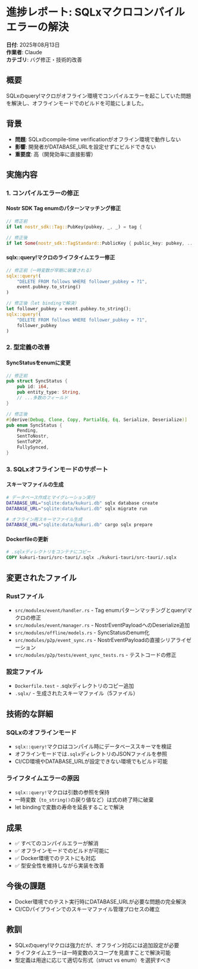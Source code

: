 # 進捗レポート: SQLxマクロコンパイルエラーの解決

**日付**: 2025年08月13日  
**作業者**: Claude  
**カテゴリ**: バグ修正・技術的改善

## 概要
SQLxのquery!マクロがオフライン環境でコンパイルエラーを起こしていた問題を解決し、オフラインモードでのビルドを可能にしました。

## 背景
- **問題**: SQLxのcompile-time verificationがオフライン環境で動作しない
- **影響**: 開発者がDATABASE_URLを設定せずにビルドできない
- **重要度**: 高（開発効率に直接影響）

## 実施内容

### 1. コンパイルエラーの修正

#### Nostr SDK Tag enumのパターンマッチング修正
```rust
// 修正前
if let nostr_sdk::Tag::PubKey(pubkey, _, _) = tag {

// 修正後  
if let Some(nostr_sdk::TagStandard::PublicKey { public_key: pubkey, .. }) = tag.as_standardized() {
```

#### sqlx::query!マクロのライフタイムエラー修正
```rust
// 修正前（一時変数が早期に破棄される）
sqlx::query!(
    "DELETE FROM follows WHERE follower_pubkey = ?1",
    event.pubkey.to_string()
)

// 修正後（let bindingで解決）
let follower_pubkey = event.pubkey.to_string();
sqlx::query!(
    "DELETE FROM follows WHERE follower_pubkey = ?1",
    follower_pubkey
)
```

### 2. 型定義の改善

#### SyncStatusをenumに変更
```rust
// 修正前
pub struct SyncStatus {
    pub id: i64,
    pub entity_type: String,
    // ...多数のフィールド
}

// 修正後
#[derive(Debug, Clone, Copy, PartialEq, Eq, Serialize, Deserialize)]
pub enum SyncStatus {
    Pending,
    SentToNostr,
    SentToP2P,
    FullySynced,
}
```

### 3. SQLxオフラインモードのサポート

#### スキーマファイルの生成
```bash
# データベース作成とマイグレーション実行
DATABASE_URL="sqlite:data/kukuri.db" sqlx database create
DATABASE_URL="sqlite:data/kukuri.db" sqlx migrate run

# オフライン用スキーマファイル生成
DATABASE_URL="sqlite:data/kukuri.db" cargo sqlx prepare
```

#### Dockerfileの更新
```dockerfile
# .sqlxディレクトリをコンテナにコピー
COPY kukuri-tauri/src-tauri/.sqlx ./kukuri-tauri/src-tauri/.sqlx
```

## 変更されたファイル

### Rustファイル
- `src/modules/event/handler.rs` - Tag enumパターンマッチングとquery!マクロの修正
- `src/modules/event/manager.rs` - NostrEventPayloadへのDeserialize追加
- `src/modules/offline/models.rs` - SyncStatusのenum化
- `src/modules/p2p/event_sync.rs` - NostrEventPayloadの直接シリアライゼーション
- `src/modules/p2p/tests/event_sync_tests.rs` - テストコードの修正

### 設定ファイル
- `Dockerfile.test` - .sqlxディレクトリのコピー追加
- `.sqlx/` - 生成されたスキーマファイル（5ファイル）

## 技術的な詳細

### SQLxのオフラインモード
- `sqlx::query!`マクロはコンパイル時にデータベーススキーマを検証
- オフラインモードでは`.sqlx`ディレクトリのJSONファイルを参照
- CI/CD環境やDATABASE_URLが設定できない環境でもビルド可能

### ライフタイムエラーの原因
- `sqlx::query!`マクロは引数の参照を保持
- 一時変数（`to_string()`の戻り値など）は式の終了時に破棄
- let bindingで変数の寿命を延長することで解決

## 成果
- ✅ すべてのコンパイルエラーが解消
- ✅ オフラインモードでのビルドが可能に
- ✅ Docker環境でのテストにも対応
- ✅ 型安全性を維持しながら実装を改善

## 今後の課題
- Docker環境でのテスト実行時にDATABASE_URLが必要な問題の完全解決
- CI/CDパイプラインでのスキーマファイル管理プロセスの確立

## 教訓
- SQLxのquery!マクロは強力だが、オフライン対応には追加設定が必要
- ライフタイムエラーは一時変数のスコープを見直すことで解決可能
- 型定義は用途に応じて適切な形式（struct vs enum）を選択すべき